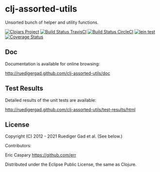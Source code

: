 # clj-assorted-utils

Unsorted bunch of helper and utility functions.

[![Clojars Project](https://img.shields.io/clojars/v/clj-assorted-utils.svg)](https://clojars.org/clj-assorted-utils)
[![Build Status TravisCI](https://travis-ci.org/ruedigergad/clj-assorted-utils.png?branch=master)](https://travis-ci.org/ruedigergad/clj-assorted-utils)
[![Build Status CircleCI](https://circleci.com/gh/ruedigergad/clj-assorted-utils.svg?style=shield&circle-token=:circle-token)](https://circleci.com/gh/ruedigergad/clj-assorted-utils.svg?style=shield&circle-token=:circle-token)
[![lein test](https://github.com/ruedigergad/clj-assorted-utils/actions/workflows/lein_test.yml/badge.svg)](https://github.com/ruedigergad/clj-assorted-utils/actions/workflows/lein_test.yml)
[![Coverage Status](https://img.shields.io/coveralls/ruedigergad/clj-assorted-utils.svg)](https://coveralls.io/r/ruedigergad/clj-assorted-utils?branch=master)

## Doc

Documentation is available for online browsing:

http://ruedigergad.github.com/clj-assorted-utils/doc

## Test Results

Detailed results of the unit tests are available:

http://ruedigergad.github.com/clj-assorted-utils/test-results/html

## License

Copyright (C) 2012 - 2021 Ruediger Gad et al. (See below.)

Contributors:

Eric Caspary https://github.com/err

Distributed under the Eclipse Public License, the same as Clojure.

